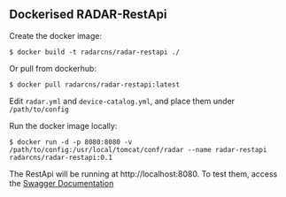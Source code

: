 ## Dockerised RADAR-RestApi 

Create the docker image:
```
$ docker build -t radarcns/radar-restapi ./
```

Or pull from dockerhub:
```
$ docker pull radarcns/radar-restapi:latest 
```

Edit `radar.yml` and `device-catalog.yml`, and place them under `/path/to/config`

Run the docker image locally:
```
$ docker run -d -p 8080:8080 -v /path/to/config:/usr/local/tomcat/conf/radar --name radar-restapi radarcns/radar-restapi:0.1
```

The RestApi will be running at http://localhost:8080. To test them, access the [Swagger Documentation](http://localhost:8080/radar/api/swagger.json)
